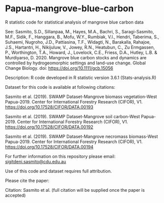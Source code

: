 # Papua-mangrove-blue-carbon
R statistic code for statistical analysis of mangrove blue carbon data

See:
Sasmito, S.D., Sillanpaa, M., Hayes, M.A., Bachri, S., Saragi-Sasmito, M.F., Sidik, F., Hanggara, B., Mofu, W.Y., Rumbiak, V.I., Hendri, Taberima, S., Suhaemi, Nugroho, J.D., Pattiasina, T.F., Widagti, N., Barakalla, Rahajoe, J.S., Hartantri, H., Nikijuluw, V., Jowey, R.N., Heatubun, C., Zu Ermgassen, P., Worthington, T.A., Howard, J., Lovelock, C.E., Friess, D.A., Hutley, L.B. & Murdiyarso, D. 2020. Mangrove blue carbon stocks and dynamics are controlled by hydrogeomorphic settings and land-use change. Global Change Biology. doi: https://doi.org/10.1111/gcb.15056

Description:
R code developed in R statistic version 3.6.1 (Stats-analysis.R)

Dataset for this code is available at following citations:

Sasmito et al. (2019). SWAMP Dataset-Mangrove biomass vegetation-West Papua-2019. Center for International Forestry Research (CIFOR), V1. https://doi.org/10.17528/CIFOR/DATA.00193

Sasmito et al. (2019). SWAMP Dataset-Mangrove soil carbon-West Papua-2019. Center for International Forestry Research (CIFOR), V1. https://doi.org/10.17528/CIFOR/DATA.00192

Sasmito et al. (2019). SWAMP Dataset-Mangrove necromass biomass-West Papua-2019. Center for International Forestry Research (CIFOR), V1. https://doi.org/10.17528/CIFOR/DATA.00194


For further information on this repository please email: sigitdeni.sasmito@cdu.edu.au

Use of this code and dataset requires full attribution. 

Please cite the paper:

Citation: Sasmito et al. (full citation will be supplied once the paper is accepted)
